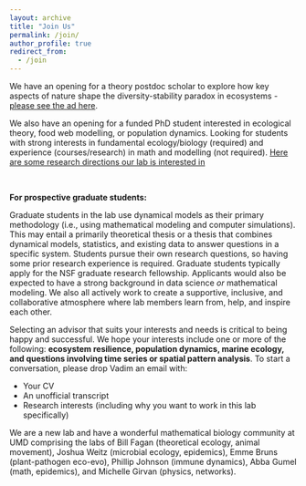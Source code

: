 ```yaml
---
layout: archive
title: "Join Us"
permalink: /join/
author_profile: true
redirect_from:
  - /join
---
```


We have an opening for a theory postdoc scholar to explore how key aspects of nature shape the diversity-stability paradox in ecosystems - [please see the ad here](https://docs.google.com/document/d/1vcA91tggtVh4cENjNIB8k3JJMEFgpDV3x_KRvQH8lRo/edit?usp=sharing).

We also have an opening for a funded PhD student interested in ecological theory, food web modelling, or population dynamics. Looking for students with strong interests in fundamental ecology/biology (required) and experience (courses/research) in math and modelling (not required). [Here are some research directions our lab is interested in](https://docs.google.com/document/d/1KldaJ1Th4_KGLnFK_gn3wRDzUIH0h7SQTmw4MzZW-ts/edit?tab=t.0)

<!--We're always looking for graduate students and postdocs from biology or applied math who have a keen interest and a little experience (courses or reading stuff) in ecology. Graduate students typically apply for the NSF graduate research fellowship or and NSF postdoctoral research fellowship. -->


&nbsp;

**For prospective graduate students:**

Graduate students in the lab use dynamical models as their primary methodology (i.e., using mathematical modeling and computer simulations). This may entail a primarily theoretical thesis or a thesis that combines dynamical models, statistics, and existing data to answer questions in a specific system. Students pursue their own research questions, so having some prior research experience is required. Graduate students typically apply for the NSF graduate research fellowship. Applicants would also be expected to have a strong background in data science _or_ mathematical modeling. We also all actively work to create a supportive, inclusive, and collaborative atmosphere where lab members learn from, help, and inspire each other.

Selecting an advisor that suits your interests and needs is critical to being happy and successful. We hope your interests include one or more of the following: **ecosystem resilience, population dynamics, marine ecology, and questions involving time series or spatial pattern analysis**. To start a conversation, please drop Vadim an email with:
* Your CV
* An unofficial transcript
* Research interests (including why you want to work in this lab specifically)

We are a new lab and have a wonderful mathematical biology community at UMD comprising the labs of Bill Fagan (theoretical ecology, animal movement), Joshua Weitz (microbial ecology, epidemics), Emme Bruns (plant-pathogen eco-evo), Phillip Johnson (immune dynamics), Abba Gumel (math, epidemics), and Michelle Girvan (physics, networks).
